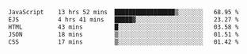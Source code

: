 <!--START_SECTION:waka-->

```txt
JavaScript    13 hrs 52 mins  █████████████████▒░░░░░░░   68.95 %
EJS           4 hrs 41 mins   █████▓░░░░░░░░░░░░░░░░░░░   23.27 %
HTML          43 mins         █░░░░░░░░░░░░░░░░░░░░░░░░   03.58 %
JSON          18 mins         ▒░░░░░░░░░░░░░░░░░░░░░░░░   01.51 %
CSS           17 mins         ▒░░░░░░░░░░░░░░░░░░░░░░░░   01.42 %
```

<!--END_SECTION:waka-->
